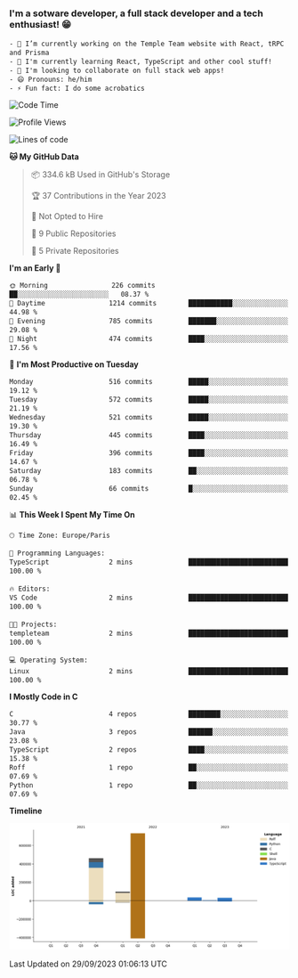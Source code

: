 ### I'm a sotware developer, a full stack developer and a tech enthusiast! 😁
```
- 🔭 I’m currently working on the Temple Team website with React, tRPC and Prisma 
- 🌱 I'm currently learning React, TypeScript and other cool stuff!
- 👯 I'm looking to collaborate on full stack web apps!
- 😄 Pronouns: he/him
- ⚡ Fun fact: I do some acrobatics
```

<!--START_SECTION:waka-->
![Code Time](http://img.shields.io/badge/Code%20Time-2%20mins-blue)

![Profile Views](http://img.shields.io/badge/Profile%20Views-129-blue)

![Lines of code](https://img.shields.io/badge/From%20Hello%20World%20I%27ve%20Written-1.4%20million%20lines%20of%20code-blue)

**🐱 My GitHub Data** 

> 📦 334.6 kB Used in GitHub's Storage 
 > 
> 🏆 37 Contributions in the Year 2023
 > 
> 🚫 Not Opted to Hire
 > 
> 📜 9 Public Repositories 
 > 
> 🔑 5 Private Repositories 
 > 
**I'm an Early 🐤** 

```text
🌞 Morning                226 commits         ██░░░░░░░░░░░░░░░░░░░░░░░   08.37 % 
🌆 Daytime                1214 commits        ███████████░░░░░░░░░░░░░░   44.98 % 
🌃 Evening                785 commits         ███████░░░░░░░░░░░░░░░░░░   29.08 % 
🌙 Night                  474 commits         ████░░░░░░░░░░░░░░░░░░░░░   17.56 % 
```
📅 **I'm Most Productive on Tuesday** 

```text
Monday                   516 commits         █████░░░░░░░░░░░░░░░░░░░░   19.12 % 
Tuesday                  572 commits         █████░░░░░░░░░░░░░░░░░░░░   21.19 % 
Wednesday                521 commits         █████░░░░░░░░░░░░░░░░░░░░   19.30 % 
Thursday                 445 commits         ████░░░░░░░░░░░░░░░░░░░░░   16.49 % 
Friday                   396 commits         ████░░░░░░░░░░░░░░░░░░░░░   14.67 % 
Saturday                 183 commits         ██░░░░░░░░░░░░░░░░░░░░░░░   06.78 % 
Sunday                   66 commits          █░░░░░░░░░░░░░░░░░░░░░░░░   02.45 % 
```


📊 **This Week I Spent My Time On** 

```text
🕑︎ Time Zone: Europe/Paris

💬 Programming Languages: 
TypeScript               2 mins              █████████████████████████   100.00 % 

🔥 Editors: 
VS Code                  2 mins              █████████████████████████   100.00 % 

🐱‍💻 Projects: 
templeteam               2 mins              █████████████████████████   100.00 % 

💻 Operating System: 
Linux                    2 mins              █████████████████████████   100.00 % 
```

**I Mostly Code in C** 

```text
C                        4 repos             ████████░░░░░░░░░░░░░░░░░   30.77 % 
Java                     3 repos             ██████░░░░░░░░░░░░░░░░░░░   23.08 % 
TypeScript               2 repos             ████░░░░░░░░░░░░░░░░░░░░░   15.38 % 
Roff                     1 repo              ██░░░░░░░░░░░░░░░░░░░░░░░   07.69 % 
Python                   1 repo              ██░░░░░░░░░░░░░░░░░░░░░░░   07.69 % 
```



**Timeline**

![Lines of Code chart](https://raw.githubusercontent.com/BennyBellier/BennyBellier/main/assets/bar_graph.png)


 Last Updated on 29/09/2023 01:06:13 UTC
<!--END_SECTION:waka-->
